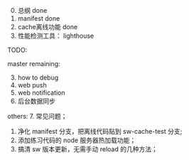0. 总纲 done
1. manifest done
2. cache离线功能 done
3. 性能检测工具： lighthouse

TODO:

master remaining:

3. how to debug
4. web push
5. web notification
6. 后台数据同步

others:
7. 常见问题；
1. 净化 manifest 分支，把离线代码贴到 sw-cache-test 分支;
2. 添加练习代码的 node 服务器热加载功能；
3. 搞清 sw 版本更新，无需手动 reload 的几种方法；